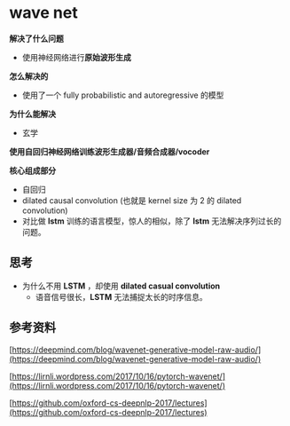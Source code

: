 # wave net

**解决了什么问题**

* 使用神经网络进行**原始波形生成**

**怎么解决的**

* 使用了一个 fully probabilistic and autoregressive 的模型

**为什么能解决**

* 玄学



**使用自回归神经网络训练波形生成器/音频合成器/vocoder** 



**核心组成部分**

* 自回归
* dilated causal convolution (也就是 kernel size 为 2 的 dilated convolution)
* 对比做 **lstm** 训练的语言模型，惊人的相似，除了 **lstm** 无法解决序列过长的问题。



## 思考

* 为什么不用 **LSTM** ，却使用 **dilated casual convolution**
  * 语音信号很长，**LSTM** 无法捕捉太长的时序信息。



## 参考资料

[https://deepmind.com/blog/wavenet-generative-model-raw-audio/](https://deepmind.com/blog/wavenet-generative-model-raw-audio/)

[https://lirnli.wordpress.com/2017/10/16/pytorch-wavenet/](https://lirnli.wordpress.com/2017/10/16/pytorch-wavenet/)

[https://github.com/oxford-cs-deepnlp-2017/lectures](https://github.com/oxford-cs-deepnlp-2017/lectures)